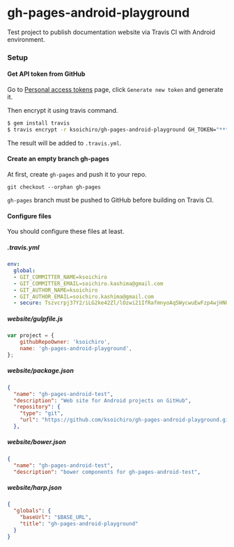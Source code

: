 # gh-pages-android-playground

Test project to publish documentation website via Travis CI with Android  environment.

### Setup

#### Get API token from GitHub

Go to [Personal access tokens](https://github.com/settings/tokens) page,
click `Generate new token` and generate it.

Then encrypt it using travis command.

```sh
$ gem install travis
$ travis encrypt -r ksoichiro/gh-pages-android-playground GH_TOKEN="****************************************" --add
```

The result will be added to `.travis.yml`.

#### Create an empty branch gh-pages

At first, create `gh-pages` and push it to your repo.

```
git checkout --orphan gh-pages
```

`gh-pages` branch must be pushed to GitHub before building on Travis CI.

#### Configure files

You should configure these files at least.

##### .travis.yml

```yaml
env:
  global:
  - GIT_COMMITTER_NAME=ksoichiro
  - GIT_COMMITTER_EMAIL=soichiro.kashima@gmail.com
  - GIT_AUTHOR_NAME=ksoichiro
  - GIT_AUTHOR_EMAIL=soichiro.kashima@gmail.com
  - secure: Tszvcrpj37Y2/iLG2ke42Zl/lOzwi21IfRafmnyoAqSWycwuEwFzp4wjHNUZEEVVdiAU5my2CfVhcPakF3bdcFt9Dg1lUP8SSuMgrUurGD95wfJ2ORNU1B+3GElKItO8yKjG1eruDNzgOCwX1VocSnCXZbHeg3p1mhE5UEIht+w=
```

##### website/gulpfile.js

```javascript
var project = {
    githubRepoOwner: 'ksoichiro',
    name: 'gh-pages-android-playground',
};
```

##### website/package.json

```json
{
  "name": "gh-pages-android-test",
  "description": "Web site for Android projects on GitHub",
  "repository": {
    "type": "git",
    "url": "https://github.com/ksoichiro/gh-pages-android-playground.git"
  },
```

##### website/bower.json

```json
{
  "name": "gh-pages-android-test",
  "description": "bower components for gh-pages-android-test",
```

##### website/harp.json

```json
{
  "globals": {
    "baseUrl": "$BASE_URL",
    "title": "gh-pages-android-playground"
  }
}
```

